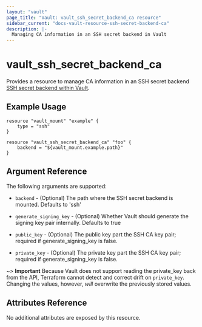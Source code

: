 ```yaml
---
layout: "vault"
page_title: "Vault: vault_ssh_secret_backend_ca resource"
sidebar_current: "docs-vault-resource-ssh-secret-backend-ca"
description: |-
  Managing CA information in an SSH secret backend in Vault
---
```


# vault\_ssh\_secret\_backend\_ca

Provides a resource to manage CA information in an SSH secret backend
[SSH secret backend within Vault](https://www.vaultproject.io/docs/secrets/ssh/index.html).

## Example Usage

```hcl
resource "vault_mount" "example" {
    type = "ssh"
}

resource "vault_ssh_secret_backend_ca" "foo" {
    backend = "${vault_mount.example.path}"
}
```

## Argument Reference

The following arguments are supported:

* `backend` - (Optional) The path where the SSH secret backend is mounted. Defaults to 'ssh'

* `generate_signing_key` - (Optional) Whether Vault should generate the signing key pair internally. Defaults to true

* `public_key` - (Optional) The public key part the SSH CA key pair; required if generate_signing_key is false.

* `private_key` - (Optional) The private key part the SSH CA key pair; required if generate_signing_key is false.

~> **Important** Because Vault does not support reading the private_key back from the API, Terraform cannot detect
and correct drift on `private_key`. Changing the values, however, _will_ overwrite the previously stored values.


## Attributes Reference

No additional attributes are exposed by this resource.
